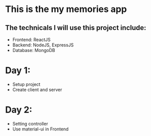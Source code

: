 # This is the my memories app

## The technicals I will use this project include:

- Frontend: ReactJS
- Backend: NodeJS, ExpressJS
- Database: MongoDB

# Day 1:

- Setup project
- Create client and server

# Day 2:

- Setting controller
- Use material-ui in Frontend
